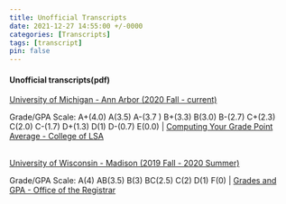 ```yaml
---
title: Unofficial Transcripts
date: 2021-12-27 14:55:00 +/-0000
categories: [Transcripts]
tags: [transcript]
pin: false
---
```


<div>
  <h4>Unofficial transcripts(pdf)</h4>
  <a href="/assets/post_files/transcripts/umich.pdf">University of Michigan - Ann Arbor (2020 Fall - current)</a>
  <p>Grade/GPA Scale: A+(4.0) A(3.5) A-(3.7 ) B+(3.3) B(3.0) B-(2.7) C+(2.3) C(2.0) C-(1.7) D+(1.3) D(1) D-(0.7) E(0.0) |
  <a href="https://lsa.umich.edu/lsa/academics/lsa-requirements/grade-point-average/computing-your-grade-point-average.html">
      Computing Your Grade Point Average - College of LSA
  </a>
  </p>
  <br>
  <a href="/assets/post_files/transcripts/uw-madison.pdf">University of Wisconsin - Madison (2019 Fall - 2020 Summer)</a>
  <p>Grade/GPA Scale: A(4) AB(3.5) B(3) BC(2.5) C(2) D(1) F(0) |
  <a href="https://registrar.wisc.edu/grades-and-gpa/">
      Grades and GPA - Office of the Registrar
  </a>
  </p>
</div>

